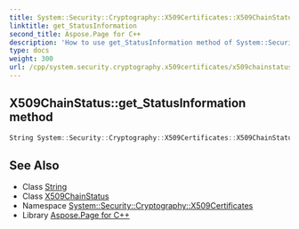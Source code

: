 ```yaml
---
title: System::Security::Cryptography::X509Certificates::X509ChainStatus::get_StatusInformation method
linktitle: get_StatusInformation
second_title: Aspose.Page for C++
description: 'How to use get_StatusInformation method of System::Security::Cryptography::X509Certificates::X509ChainStatus class in C++.'
type: docs
weight: 300
url: /cpp/system.security.cryptography.x509certificates/x509chainstatus/get_statusinformation/
---
```

## X509ChainStatus::get_StatusInformation method




```cpp
String System::Security::Cryptography::X509Certificates::X509ChainStatus::get_StatusInformation()
```

## See Also

* Class [String](../../../system/string/)
* Class [X509ChainStatus](../)
* Namespace [System::Security::Cryptography::X509Certificates](../../)
* Library [Aspose.Page for C++](../../../)
